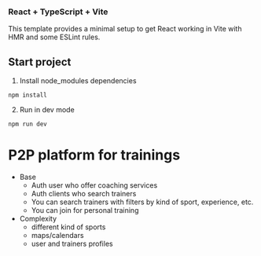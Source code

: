 ### React + TypeScript + Vite

This template provides a minimal setup to get React working in Vite with HMR and some ESLint rules.

## Start project

1. Install node_modules dependencies

```
npm install
```

2. Run in dev mode

```
npm run dev
```

# P2P platform for trainings

- Base
  - Auth user who offer coaching services
  - Auth clients who search trainers
  - You can search trainers with filters by kind of sport, experience, etc.
  - You can join for personal training
- Complexity
  - different kind of sports
  - maps/calendars
  - user and trainers profiles
